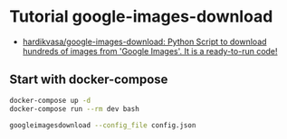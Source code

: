 # Tutorial google-images-download

- [hardikvasa/google-images-download: Python Script to download hundreds of images from 'Google Images'. It is a ready-to-run code!](https://github.com/hardikvasa/google-images-download)



## Start with docker-compose

```sh
docker-compose up -d
docker-compose run --rm dev bash
```

```sh
googleimagesdownload --config_file config.json
```

